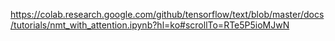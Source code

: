 https://colab.research.google.com/github/tensorflow/text/blob/master/docs/tutorials/nmt_with_attention.ipynb?hl=ko#scrollTo=RTe5P5ioMJwN
